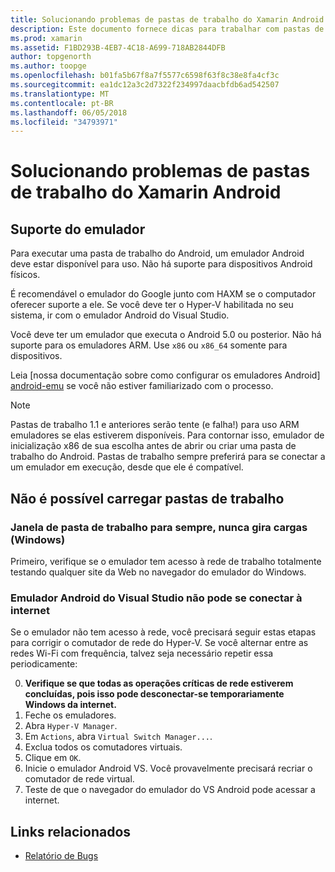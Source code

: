 ```yaml
---
title: Solucionando problemas de pastas de trabalho do Xamarin Android
description: Este documento fornece dicas para trabalhar com pastas de trabalho do Xamarin Android. Ele aborda o suporte do emulador, pastas de trabalho que não é possível carregar e outros tópicos.
ms.prod: xamarin
ms.assetid: F1BD293B-4EB7-4C18-A699-718AB2844DFB
author: topgenorth
ms.author: toopge
ms.openlocfilehash: b01fa5b67f8a7f5577c6598f63f8c38e8fa4cf3c
ms.sourcegitcommit: ea1dc12a3c2d7322f234997daacbfdb6ad542507
ms.translationtype: MT
ms.contentlocale: pt-BR
ms.lasthandoff: 06/05/2018
ms.locfileid: "34793971"
---
```

# <a name="troubleshooting-xamarin-workbooks-on-android"></a>Solucionando problemas de pastas de trabalho do Xamarin Android

## <a name="emulator-support"></a>Suporte do emulador

Para executar uma pasta de trabalho do Android, um emulador Android deve estar disponível para uso. Não há suporte para dispositivos Android físicos.

É recomendável o emulador do Google junto com HAXM se o computador oferecer suporte a ele.
Se você deve ter o Hyper-V habilitada no seu sistema, ir com o emulador Android do Visual Studio.

Você deve ter um emulador que executa o Android 5.0 ou posterior. Não há suporte para os emuladores ARM. Use `x86` ou `x86_64` somente para dispositivos.

Leia [nossa documentação sobre como configurar os emuladores Android] [ android-emu] se você não estiver familiarizado com o processo.

> [!NOTE]
> Pastas de trabalho 1.1 e anteriores serão tente (e falha!) para uso ARM emuladores se elas estiverem disponíveis. Para contornar isso, emulador de inicialização x86 de sua escolha antes de abrir ou criar uma pasta de trabalho do Android. Pastas de trabalho sempre preferirá para se conectar a um emulador em execução, desde que ele é compatível.

## <a name="workbooks-wont-load"></a>Não é possível carregar pastas de trabalho

### <a name="workbook-window-spins-forever-never-loads-windows"></a>Janela de pasta de trabalho para sempre, nunca gira cargas (Windows)

Primeiro, verifique se o emulador tem acesso à rede de trabalho totalmente testando qualquer site da Web no navegador do emulador do Windows.

### <a name="visual-studio-android-emulator-cannot-connect-to-the-internet"></a>Emulador Android do Visual Studio não pode se conectar à internet

Se o emulador não tem acesso à rede, você precisará seguir estas etapas para corrigir o comutador de rede do Hyper-V. Se você alternar entre as redes Wi-Fi com frequência, talvez seja necessário repetir essa periodicamente:

0. **Verifique se que todas as operações críticas de rede estiverem concluídas, pois isso pode desconectar-se temporariamente Windows da internet.**
1. Feche os emuladores.
2. Abra `Hyper-V Manager`.
3. Em `Actions`, abra `Virtual Switch Manager...`.
4. Exclua todos os comutadores virtuais.
5. Clique em `OK`.
6. Inicie o emulador Android VS. Você provavelmente precisará recriar o comutador de rede virtual.
7. Teste de que o navegador do emulador do VS Android pode acessar a internet.

[android-emu]: https://developer.xamarin.com/guides/android/deployment,_testing,_and_metrics/debug-on-emulator/


## <a name="related-links"></a>Links relacionados

- [Relatório de Bugs](~/tools/workbooks/install.md#reporting-bugs)
